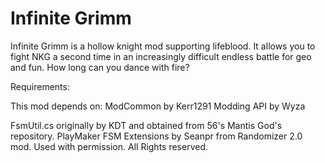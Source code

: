 ﻿# Infinite Grimm

Infinite Grimm is a hollow knight mod supporting lifeblood. It allows you to fight NKG a second time in an increasingly difficult endless battle for geo and fun. How long can you dance with fire?

Requirements:

This mod depends on:
ModCommon by Kerr1291
Modding API by Wyza

FsmUtil.cs originally by KDT and obtained from 56's Mantis God's repository.
PlayMaker FSM Extensions by Seanpr from Randomizer 2.0 mod. Used with permission. All Rights reserved.


